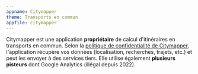 ```yaml
---
appname: Citymapper
theme: Transports en commun
appfile: citymapper
---
```


Citymapper est une application **propriétaire** de calcul d'itinéraires en transports en commun. Selon la [politique de confidentialité de Citymapper](https://citymapper.com/privacy), l'application récupère vos données (localisation, recherches, trajets, etc.) et peut les envoyer à des services tiers. Elle utilise également **plusieurs pisteurs** dont Google Analytics (illégal depuis 2022).
